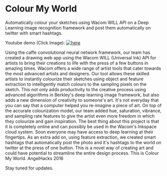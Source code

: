 # Colour My World
Automatically colour your sketches using Wacom WILL API on a Deep Learning image recognition framework and post them automatically on twitter with smart hashtags.

Youtube demo (Click Image):
[![here](http://i.imgur.com/cvzJY8T.jpg)](https://www.youtube.com/watch?v=IqWQWgmjnH4&feature=youtu.be  "Colour My World")

Using the caffe convolutional neural network framework, our team has created a drawing web app using the Wacom WILL (Universal Ink) API for artists to bring their creations to life with the press of a few buttons in amazing times. Wacom offers a wide range of artist tools that cater towards the most advanced artists and designers. Our tool allows these skilled artists to instantly colourize their sketches using object and feature extraction to intelligently match colours to the sampling pixels on the sketch. This not only adds productivity to the creative process using advanced algorithms in Berkley's deep learning image framework, but also adds a new dimension of creativity to someone's art. It's not everyday that you can say that a computer helped you re-imagine a piece of art. 
On top of the accurate colourization model, our team added hue, saturation, vibrance, and sampling rate features to give the artist even more freedom in which they colourize and gain inspiration. The best thing about this project is that it is completely online and can possibly be used in the Wacom's Inkspace cloud system. Soon everyone may have access to deep learning at their fingertips. As an extra add on, using feature extraction, we created smart hashtags that automatically post the photo and it's hashtags to the world on twitter at the press of one button. This is a novel way of creating art and could have potential to streamline the entire design process. 
This is Colour My World. AngelHacks 2016

Stay tuned for updates.

